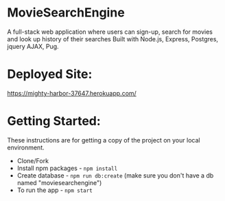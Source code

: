 # MovieSearchEngine

A full-stack web application where users can sign-up, search for movies and look up history of their searches
Built with Node.js, Express, Postgres, jquery AJAX, Pug.

# Deployed Site:

https://mighty-harbor-37647.herokuapp.com/

# Getting Started:

These instructions are for getting a copy of the project on your local environment.

* Clone/Fork
* Install npm packages - `npm install`
* Create database - `npm run db:create` (make sure you don't have a db named "moviesearchengine")
* To run the app - `npm start`
